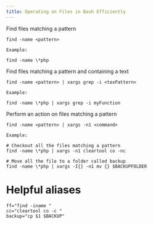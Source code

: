 ```yaml
---
title: Operating on Files in Bash Efficiently
---
```


Find files matching a pattern

```
find -name <pattern>

Example:

find -name \*php
```

Find files matching a pattern and containing a text

```
find -name <pattern> | xargs grep -i <texPattern>

Example:

find -name \*php | xargs grep -i myFunction
```

Perform an action on files matching a pattern

```
find -name <pattern> | xargs -n1 <command>

Example:

# Checkout all the files matching a pattern
find -name \*php | xargs -n1 cleartool co -nc

# Move all the file to a folder called backup
find -name \*php | xargs -I{} -n1 mv {} $BACKUPFOLDER
```

# Helpful aliases

```
ff="find -iname "
cc="cleartool co -c "
backup="cp $1 $BACKUP"
```
